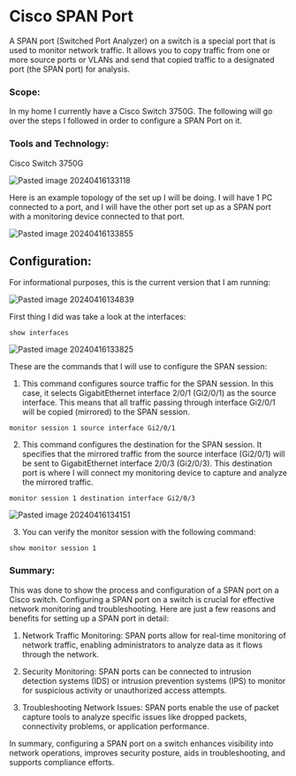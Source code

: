 # Cisco SPAN Port 

A SPAN port (Switched Port Analyzer) on a switch is a special port that is used to monitor network traffic. It allows you to copy traffic from one or more source ports or VLANs and send that copied traffic to a designated port (the SPAN port) for analysis.

### Scope:

In my home I currently have a Cisco Switch 3750G. The following will go over the steps I followed in order to configure a SPAN Port on it. 

### Tools and Technology:

Cisco Switch 3750G

![Pasted image 20240416133118](https://github.com/lm3nitro/Projects/assets/55665256/6b784043-d9fd-48bd-baca-455f8766f7f1)

Here is an example topology of the set up I will be doing. I will have 1 PC connected to a port, and I will have the other port set up as a SPAN port with a monitoring device connected to that port.

![Pasted image 20240416133855](https://github.com/lm3nitro/Projects/assets/55665256/b1d33333-adb1-49bc-b93e-9e25c1dfafdb)

## Configuration: 

For informational purposes, this is the current version that I am running:

![Pasted image 20240416134839](https://github.com/lm3nitro/Projects/assets/55665256/5eed5836-b5c4-4f80-95d7-1da335b3e2f9)

First thing I did was take a look at the interfaces:

```
show interfaces
```

![Pasted image 20240416133825](https://github.com/lm3nitro/Projects/assets/55665256/aad9e3f5-6109-41af-9ab5-2e5c82a5d51c)

These are the commands that I will use to configure the SPAN session:

1. This command configures source traffic for the SPAN session. In this case, it selects GigabitEthernet interface 2/0/1 (Gi2/0/1) as the source interface. This means that all traffic passing through interface Gi2/0/1 will be copied (mirrored) to the SPAN session.

```
monitor session 1 source interface Gi2/0/1
```

2. This command configures the destination for the SPAN session. It specifies that the mirrored traffic from the source interface (Gi2/0/1) will be sent to GigabitEthernet interface 2/0/3 (Gi2/0/3). This destination port is where I will connect my monitoring device to capture and analyze the mirrored traffic.

```
monitor session 1 destination interface Gi2/0/3
```

![Pasted image 20240416134151](https://github.com/lm3nitro/Projects/assets/55665256/3b007c12-044d-48db-adca-6a234f8181fc)

3. You can verify the monitor session with the following command:

```
show monitor session 1
```

### Summary:

This was done to show the process and configuration of a SPAN port on a Cisco switch. Configuring a SPAN port on a switch is crucial for effective network monitoring and troubleshooting. Here are just a few reasons and benefits for setting up a SPAN port in detail:

1. Network Traffic Monitoring: SPAN ports allow for real-time monitoring of network traffic, enabling administrators to analyze data as it flows through the network.
  
2. Security Monitoring: SPAN ports can be connected to intrusion detection systems (IDS) or intrusion prevention systems (IPS) to monitor for suspicious activity or unauthorized access attempts.

3. Troubleshooting Network Issues: SPAN ports enable the use of packet capture tools to analyze specific issues like dropped packets, connectivity problems, or application performance.

In summary, configuring a SPAN port on a switch enhances visibility into network operations, improves security posture, aids in troubleshooting, and supports compliance efforts.


